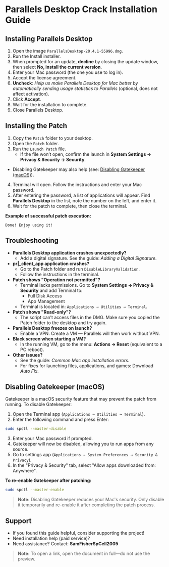 # Parallels Desktop Crack Installation Guide

## Installing Parallels Desktop
1. Open the image `ParallelsDesktop-20.4.1-55996.dmg`.
2. Run the Install installer.
3. When prompted for an update, **decline** by closing the update window, then select **No, install the current version**.
4. Enter your Mac password (the one you use to log in).
5. Accept the license agreement.
6. **Uncheck**: *Help us make Parallels Desktop for Mac better by automatically sending usage statistics to Parallels* (optional, does not affect activation).
7. Click **Accept**.
8. Wait for the installation to complete.
9. Close Parallels Desktop.

## Installing the Patch
1. Copy the `Patch` folder to your desktop.
2. Open the `Patch` folder.
3. Run the `Launch Patch` file.
   - If the file won’t open, confirm the launch in **System Settings → Privacy & Security → Security**.
  - Disabling Gatekeeper may also help (see: [Disabling Gatekeeper (macOS)](#disabling-gatekeeper-macos)).
4. Terminal will open. Follow the instructions and enter your Mac password.
5. After entering the password, a list of applications will appear. Find **Parallels Desktop** in the list, note the number on the left, and enter it.
6. Wait for the patch to complete, then close the terminal.

**Example of successful patch execution:**
```
Done! Enjoy using it!
```

## Troubleshooting
- **Parallels Desktop application crashes unexpectedly?**
  - Add a digital signature. See the guide: *Adding a Digital Signature*.
- **pr|_client_app application crashes?**
  - Go to the Patch folder and run `DisableLibraryValidation`.
  - Follow the instructions in the terminal.
- **Patch shows "Operation not permitted"?**
  - Terminal lacks permissions. Go to **System Settings → Privacy & Security** and add Terminal to:
    - Full Disk Access
    - App Management
  - Terminal is located in: `Applications → Utilities → Terminal`.
- **Patch shows "Read-only"?**
  - The script can’t access files in the DMG. Make sure you copied the Patch folder to the desktop and try again.
- **Parallels Desktop freezes on launch?**
  - Enable a VPN. Create a VM — Parallels will then work without VPN.
- **Black screen when starting a VM?**
  - In the running VM, go to the menu: **Actions → Reset** (equivalent to a PC reboot).
- **Other issues?**
  - See the guide: *Common Mac app installation errors*.
  - For fixes for launching files, applications, and games: Download *Auto Fix*.

## Disabling Gatekeeper (macOS)

Gatekeeper is a macOS security feature that may prevent the patch from running. To disable Gatekeeper:

1. Open the Terminal app (`Applications → Utilities → Terminal`).
2. Enter the following command and press Enter:
  ```sh
  sudo spctl --master-disable
  ```
3. Enter your Mac password if prompted.
4. Gatekeeper will now be disabled, allowing you to run apps from any source.
5. Go to settings app (`Applications → System Preferences → Security & Privacy`).
6. In the "Privacy & Security" tab, select "Allow apps downloaded from: Anywhere".

**To re-enable Gatekeeper after patching:**
```sh
sudo spctl --master-enable
```

> **Note:** Disabling Gatekeeper reduces your Mac's security. Only disable it temporarily and re-enable it after completing the patch process.

## Support
- If you found this guide helpful, consider supporting the project!
- Need installation help (paid service)?
- Need assistance? Contact: **SamFisherSpCell2005**

> **Note:** To open a link, open the document in full—do not use the preview.
